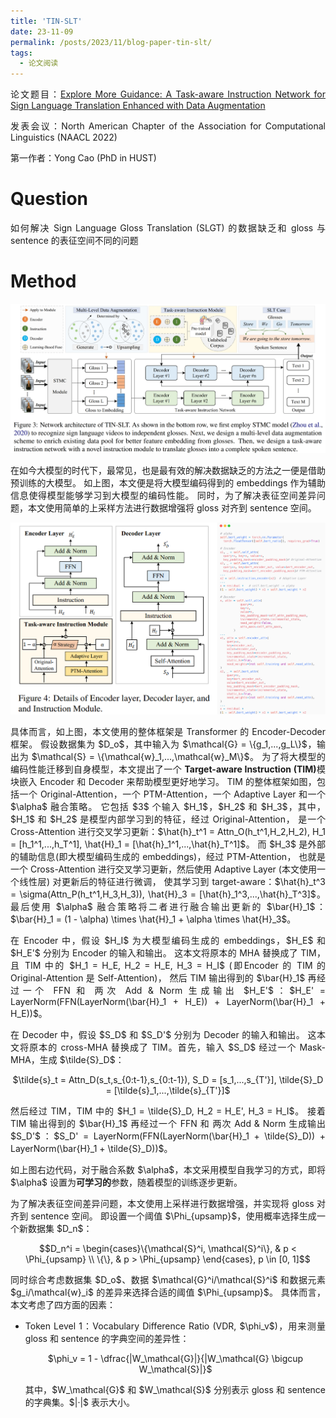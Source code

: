 ```yaml
---
title: 'TIN-SLT'
date: 23-11-09
permalink: /posts/2023/11/blog-paper-tin-slt/
tags:
  - 论文阅读
---
```


<p style="text-align:justify; text-justify:inter-ideograph;"> 论文题目：<a href="https://aclanthology.org/2022.findings-naacl.205/" target="_blank" title="Multi-modality with Context">Explore More Guidance: A Task-aware Instruction Network for Sign Language Translation Enhanced with Data Augmentation</a></p>

<p style="text-align:justify; text-justify:inter-ideograph;">发表会议：North American Chapter of the Association for Computational Linguistics (NAACL 2022)</p>

第一作者：Yong Cao (PhD in HUST)

Question
===

<p style="text-align:justify; text-justify:inter-ideograph;">如何解决 Sign Language Gloss Translation (SLGT) 的数据缺乏和 gloss 与 sentence 的表征空间不同的问题</p>


Method
===

![TIN-SLT architecture](/images/paper_TIN-SLT.png)

<p style="text-align:justify; text-justify:inter-ideograph;">在如今大模型的时代下，最常见，也是最有效的解决数据缺乏的方法之一便是借助预训练的大模型。
如上图，本文便是将大模型编码得到的 embeddings 作为辅助信息使得模型能够学习到大模型的编码性能。
同时，为了解决表征空间差异问题，本文使用简单的上采样方法进行数据增强将 gloss 对齐到 sentence 空间。</p>

![TIN-SLT encoder and decoder](/images/paper_TIN-SLT-encoder-decoder.png)

<p style="text-align:justify; text-justify:inter-ideograph;">具体而言，如上图，本文使用的整体框架是 Transformer 的 Encoder-Decoder 框架。
假设数据集为 $D_o$，其中输入为 $\mathcal{G} = \{g_1,...,g_L\}$，输出为 $\mathcal{S} = \{\mathcal{w}_1,...,\mathcal{w}_M\}$。
为了将大模型的编码性能迁移到自身模型，本文提出了一个 <b>Target-aware Instruction (TIM)</b>模块嵌入 Encoder 和 Decoder 来帮助模型更好地学习。
TIM 的整体框架如图，包括一个 Original-Attention，一个 PTM-Attention，一个 Adaptive Layer 和一个 $\alpha$ 融合策略。
它包括 $3$ 个输入 $H_1$，$H_2$ 和 $H_3$，其中，$H_1$ 和 $H_2$ 是模型内部学习到的特征，经过 Original-Attention，
是一个 Cross-Attention 进行交叉学习更新：$\hat{h}_t^1 = Attn_O(h_t^1,H_2,H_2), H_1 = [h_1^1,...,h_T^1], \hat{H}_1 = [\hat{h}_1^1,...,\hat{h}_T^1]$。
而 $H_3$ 是外部的辅助信息(即大模型编码生成的 embeddings)，经过 PTM-Attention，
也就是一个 Cross-Attention 进行交叉学习更新，然后使用 Adaptive Layer (本文使用一个线性层) 对更新后的特征进行微调，
使其学习到 target-aware：$\hat{h}_t^3 = \sigma(Attn_P(h_t^1,H_3,H_3)), \hat{H}_3 = [\hat{h}_1^3,...,\hat{h}_T^3]$。
最后使用 $\alpha$ 融合策略将二者进行融合输出更新的 $\bar{H}_1$：$\bar{H}_1 = (1 - \alpha) \times \hat{H}_1 + \alpha \times \hat{H}_3$。</p>

<p style="text-align:justify; text-justify:inter-ideograph;">在 Encoder 中，假设 $H_I$ 为大模型编码生成的 embeddings，$H_E$ 和 $H_E'$ 分别为 Encoder 的输入和输出。
这本文将原本的 MHA 替换成了 TIM，且 TIM 中的 $H_1 = H_E, H_2 = H_E, H_3 = H_I$ (即Encoder 的 TIM 的 Original-Attention 是 Self-Attention)，
然后 TIM 输出得到的 $\bar{H}_1$ 再经过一个 FFN 和 两次 Add & Norm 生成输出 $H_E'$：$H_E' = LayerNorm(FFN(LayerNorm(\bar{H}_1 + H_E)) + LayerNorm(\bar{H}_1 + H_E))$。</p>

<p style="text-align:justify; text-justify:inter-ideograph;">在 Decoder 中，假设 $S_D$ 和 $S_D'$ 分别为 Decoder 的输入和输出。
这本文将原本的 cross-MHA 替换成了 TIM。首先，输入 $S_D$ 经过一个 Mask-MHA，生成 $\tilde{S}_D$：</p>

<center>$\tilde{s}_t = Attn_D(s_t,s_{0:t-1},s_{0:t-1}), S_D = [s_1,...,s_{T'}], \tilde{S}_D = [\tilde{s}_1,...,\tilde{s}_{T'}]$</center>

<p style="text-align:justify; text-justify:inter-ideograph;"></p>

<p style="text-align:justify; text-justify:inter-ideograph;">然后经过 TIM，TIM 中的 $H_1 = \tilde{S}_D, H_2 = H_E', H_3 = H_I$。
接着 TIM 输出得到的 $\bar{H}_1$ 再经过一个 FFN 和 两次 Add & Norm 生成输出 $S_D'$：$S_D' = LayerNorm(FFN(LayerNorm(\bar{H}_1 + \tilde{S}_D)) + LayerNorm(\bar{H}_1 + \tilde{S}_D))$。</p>

<p style="text-align:justify; text-justify:inter-ideograph;">如上图右边代码，对于融合系数 $\alpha$，本文采用模型自我学习的方式，即将 $\alpha$ 设置为<b>可学习的</b>参数，随着模型的训练逐步更新。</p>

<p style="text-align:justify; text-justify:inter-ideograph;">为了解决表征空间差异问题，本文使用上采样进行数据增强，并实现将 gloss 对齐到 sentence 空间。
即设置一个阈值 $\Phi_{upsamp}$，使用概率选择生成一个新数据集 $D_n$：</p>

$$D_n^i = \begin{cases}\{\mathcal{S}^i, \mathcal{S}^i\}, & p < \Phi_{upsamp} \\ \{\}, & p > \Phi_{upsamp} \end{cases}, p \in [0, 1]$$

<p style="text-align:justify; text-justify:inter-ideograph;">同时综合考虑数据集 $D_o$、数据 $\mathcal{G}^i/\mathcal{S}^i$ 和数据元素 $g_i/\mathcal{w}_i$ 的差异来选择合适的阈值 $\Phi_{upsamp}$。
具体而言，本文考虑了四方面的因素：</p>

<ul>
<li><p style="text-align:justify; text-justify:inter-ideograph;">Token Level 1：Vocabulary Difference Ratio (VDR, $\phi_v$)，用来测量 gloss 和 sentence 的字典空间的差异性：</p>

<center>$\phi_v = 1 - \dfrac{|W_\mathcal{G}|}{|W_\mathcal{G} \bigcup W_\mathcal{S}|}$</center>

<p style="text-align:justify; text-justify:inter-ideograph;"></p>

<p style="text-align:justify; text-justify:inter-ideograph;">其中，$W_\mathcal{G}$ 和 $W_\mathcal{S}$ 分别表示 gloss 和 sentence 的字典集。$|·|$ 表示大小。</p></li>

</ul>